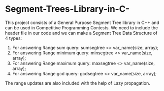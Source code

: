 # Segment-Trees-Library-in-C-

This project consists of a General Purpose Segment Tree library in C++ and can be used in Competitive Programming Contests. We need to include the header file in our code and we can make a Segment Tree Data Structure of 4 types:

1) For answering Range sum query: sumsegtree <<typename>> var_name(size, array);
2) For answering Range minimum query: minsegtree <<typename>> var_name(size, array);
3) For answering Range maximum query: maxsegtree <<typename>> var_name(size, array);
4) For answering Range gcd query: gcdsegtree <<int>> var_name(size, array);
  
The range updates are also included with the help of Lazy propagation.
